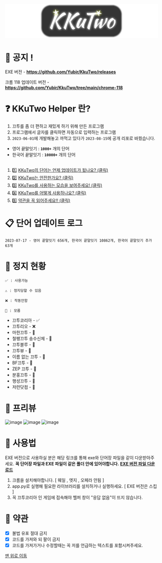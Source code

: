 <img src="img/KKuTwo-logo.png" />

# 📢 공지 !
EXE 버전 - **https://github.com/Yubir/KkuTwo/releases**

크롬 118 업데이트 버전 - **https://github.com/Yubir/KkuTwo/tree/main/chrome-118**

# <a id="top"></a>❓ KKuTwo Helper 란?
1. 끄투를 좀 더 편하고 재밌게 하기 위해 만든 프로그램
2. 프로그램에서 글자를 클릭하면 자동으로 입력하는 프로그램
3. `2023-06-01`에 개발해놓고 까먹고 있다가 `2023-08-15`에 공개 리포로 바꿨습니다. 

- 영어 끝말잇기 : **`1000+`** 개의 단어
- 한국어 끝말잇기 : **`10000+`** 개의 단어
<br><br>
1. 1️⃣ [KKuTwo의 단어는 언제 업데이트가 됬나요? (클릭)](#words)
2. 2️⃣ [KKuTwo는 안전한가요? (클릭)](#status)
3. 3️⃣ [KKuTwo를 사용하는 모습을 보여주세요! (클릭)](#preview)
4. 4️⃣ [KKuTwo를 어떻게 사용하나요? (클릭)](#how2use)
5. 5️⃣ [약관을 꼭 읽어주세요!! (클릭)](#terms)

# <a id="words"></a> 📋 단어 업데이트 로그
```
2023-07-17 - 영어 끝말잇기 656개, 한국어 끝말잇기 10862개, 한국어 끝말잇기 추가 63개
```

# <a id="status"></a> 🚫 정지 현황
```
✅ : 사용가능

⚠️ : 정지당할 수 있음

❌ : 작동안함

🤔 : 모름
```

- 끄투코리아 - ✅
- 끄투리오 - ❌
- 마한끄투 - 🤔
- 철팽끄투 송수신체 - 🤔
- 끄투블루 - 🤔
- 끄투뷰 - 🤔
- 이름 없는 끄투 - 🤔
- BF끄투 - 🤔
- ZEP 끄투 - 🤔
- 분홍끄투 - 🤔
- 행성끄투 - 🤔
- 저런닷컴 - 🤔

# <a id="preview"></a> 👀 프리뷰
![image](https://github.com/Yubir/KkuTwo/assets/101859341/e0d889f9-b63d-4e52-b138-d7842fd04ee3)
![image](https://github.com/Yubir/KkuTwo/assets/101859341/1cc7df7a-1f39-4d60-8bed-d7e5443c9c7e)
![image](https://github.com/Yubir/KkuTwo/assets/101859341/2405c6a6-3c99-434c-b4e2-fbddba0a1de3)


# <a id="how2use"></a> 📙 사용법

EXE 버전으로 사용하실 분은 해당 링크를 통해 exe와 단어장 파일을 같이 다운받아주세요.
**꼭 단어장 파일과 EXE 파일이 같은 폴더 안에 있어야합니다.**
[**EXE 버전 파일 다운로드**](https://github.com/Yubir/KkuTwo/releases)

1. 크롬을 설치해야합니다. [ 웨일 , 엣지 , 오페라 안됨 ]
2. app.py로 실행해 필요한 라이브러리를 설치하거나 실행하세요. [ EXE 버전은 스킵 ]
3. 꼭 끄투코리아 인 게임에 접속해야 헬퍼 창이 "응답 없음"이 뜨지 않습니다.


# <a id="terms"></a> 📜 약관
- [x] 불법 유포 절대 금지
- [x] 코드를 가져와 되 팔이 금지
- [x] 코드를 가져가거나 수정할때는 꼭 저를 언급하는 텍스트를 포함시켜주세요.

[맨 위로 이동](#top)
